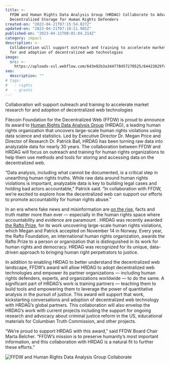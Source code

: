 ```yaml
---
title: >-
  FFDW and Human Rights Data Analysis Group (HRDAG) Collaborate to Advance
  Decentralized Storage for Human Rights Defenders
created-on: "2023-04-21T07:15:54.027Z"
updated-on: "2023-04-21T07:18:21.985Z"
published-on: "2023-04-21T08:01:04.314Z"
category: impact
description: >-
  Collaboration will support outreach and training to accelerate market research
  for and adoption of decentralized web technologies
image:
  src: >-
    https://uploads-ssl.webflow.com/643e92b3a344778457270525/64423829fcf3ec16737f20d9_hrdag.png
seo:
  description: ""
# tags:
#   - rights
#   - grants
---
```


Collaboration will support outreach and training to accelerate market research for and adoption of decentralized web technologies

Filecoin Foundation for the Decentralized Web (FFDW) is proud to announce its award to [Human Rights Data Analysis Group](https://hrdag.org/) (HRDAG), a leading human rights organization that uncovers large-scale human rights violations using data science and statistics. Led by Executive Director Dr. Megan Price and Director of Research Dr. Patrick Ball, HRDAG has been turning raw data into analyzable data for nearly 30 years. The collaboration between FFDW and HRDAG will focus on outreach and training for human rights organizations to help them use methods and tools for storing and accessing data on the decentralized web.

“Data analysis, including what cannot be documented, is a critical step in unearthing human rights truths. While raw data around human rights violations is important, analyzable data is key to building legal cases and holding bad actors accountable,” Patrick said. “In collaboration with FFDW, we’re excited to explore how the decentralized web can support our efforts to promote accountability for human rights abuse.”

In an era where fake news and misinformation are [on the rise](https://www.pewresearch.org/internet/2017/10/19/the-future-of-truth-and-misinformation-online/), facts and truth matter more than ever — especially in the human rights space where accountability and evidence are paramount . HRDAG was recently awarded [the Rafto Prize](https://hrdag.org/2021/09/23/hrdag-wins-the-rafto-prize/#:~:text=Every%20year%2C%20the%20Rafto%20Foundation,honored%20to%20receive%20that%20prize!), for its work uncovering large-scale human rights violations, which Megan and Patrick accepted on November 14 in Norway. Every year, the Rafto Foundation, an international human rights organization, awards the Rafto Prize to a person or organization that is distinguished in its work for human rights and democracy. HRDAG was recognized for its unique, data-driven approach to bringing human right perpetrators to justice.

In addition to enabling HRDAG to better understand the decentralized web landscape, FFDW’s award will allow HRDAG to adopt decentralized web technologies and empower its partner organizations — including human rights defenders, experts, and organizations worldwide — to do the same. A significant part of HRDAG’s work is training partners — teaching them to build tools and empowering them to leverage the power of quantitative analysis in the pursuit of justice. This award will support that work, kickstarting conversations and adoption of decentralized web technology with HRDAG’s global partners. This collaboration will also envelop the HRDAG’s work with current projects including the support for ongoing research and advocacy about criminal justice reform in the US, educational materials for Columbian Truth Commission, and other projects.

“We’re proud to support HRDAG with this award,” said FFDW Board Chair Marta Belcher. “FFDW’s mission is to preserve humanity’s most important information, and this collaboration with HRDAG is a natural fit to further these efforts.”

![FFDW and Human Rights Data Analysis Group Collaborate](https://uploads-ssl.webflow.com/643e92b3a344778457270525/643e98beae2f9ebd3f0e0e59_ffdw-and-human-rights-data-analysis-group-hrdag-collaborate-to-advance-decentralized-storage.png)
